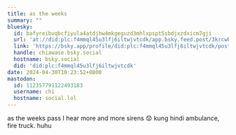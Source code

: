 ```yaml
---
title: as the weeks
summary: ""
bluesky:
  id: bafyreibvqbcfiyula4atdjhw4mkgeguzd3mhlxpspt5sbdjxzdxicm7gji
  url: 'at://did:plc:f4mmql45u3lfj6iltwjvtcdk/app.bsky.feed.post/3krcwbvwgu22m'
  link: 'https://bsky.app/profile/did:plc:f4mmql45u3lfj6iltwjvtcdk/post/3krcwbvwgu22m'
  handle: chiawase.bsky.social
  hostname: bsky.social
  did: 'did:plc:f4mmql45u3lfj6iltwjvtcdk'
date: 2024-04-30T10:23:52+0800
mastodon:
  id: 112357791122493183
  username: chi
  hostname: social.lol
---
```


as the weeks pass I hear more and more sirens 😟 kung hindi ambulance, fire truck. huhu

